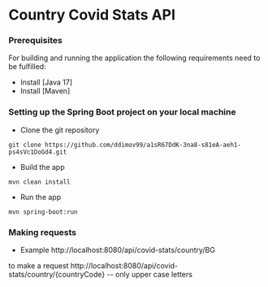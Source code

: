 # Country Covid Stats API

### Prerequisites

For building and running the application the following requirements need to be fulfilled:

* Install [Java 17]
* Install [Maven]

### Setting up the Spring Boot project on your local machine 

* Clone the git repository

```shell
git clone https://github.com/ddimov99/a1sR67DdK-3na8-s81eA-aeh1-ps4sVc1DoGd4.git
```

* Build the app

```shell
mvn clean install
```

* Run the app

```shell
mvn spring-boot:run
```

### Making requests

* Example
http://localhost:8080/api/covid-stats/country/BG

to make a request http://localhost:8080/api/covid-stats/country/{countryCode} -- only upper case letters
